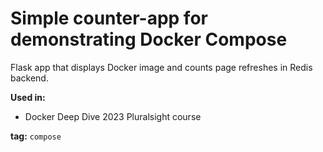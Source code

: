 # Simple counter-app for demonstrating Docker Compose
Flask app that displays Docker image and counts page refreshes in Redis backend.

**Used in:**
- Docker Deep Dive 2023 Pluralsight course

**tag:** `compose`
